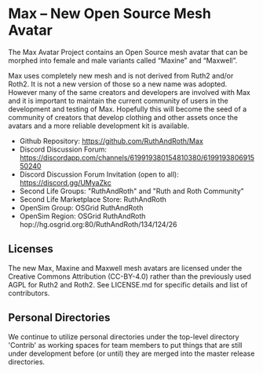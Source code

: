 # Max – New Open Source Mesh Avatar 

The Max Avatar Project contains an Open Source mesh avatar that can
be morphed into female and male variants called “Maxine” and “Maxwell”.

Max uses completely new mesh and is not derived from Ruth2 and/or Roth2.
It is not a new version of those so a new name was adopted.  However many
of the same creators and developers are involved with Max and it is
important to maintain the current community of users in the development
and testing of Max. Hopefully this will become the seed of a community
of creators that develop clothing and other assets once the avatars and
a more reliable development kit is available.

* Github Repository: https://github.com/RuthAndRoth/Max
* Discord Discussion Forum: https://discordapp.com/channels/619919380154810380/619919380691550240
* Discord Discussion Forum Invitation (open to all): https://discord.gg/UMyaZkc
* Second Life Groups: "RuthAndRoth" and "Ruth and Roth Community"
* Second Life Marketplace Store: RuthAndRoth
* OpenSim Group: OSGrid RuthAndRoth
* OpenSim Region: OSGrid RuthAndRoth hop://hg.osgrid.org:80/RuthAndRoth/134/124/26

## Licenses

The new Max, Maxine and Maxwell mesh avatars are licensed under the
Creative Commons Attribution (CC-BY-4.0) rather than
the previously used AGPL for Ruth2 and Roth2. See LICENSE.md for specific
details and list of contributors.

## Personal Directories

We continue to utilize personal directories under the top-level directory
'Contrib' as working spaces for team members to put things that are still under
development before (or until) they are merged into the master release directories.
